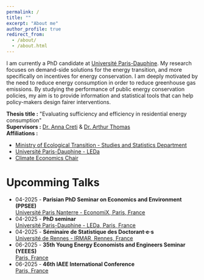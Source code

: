 ```yaml
---
permalink: /
title: ""
excerpt: "About me"
author_profile: true
redirect_from: 
  - /about/
  - /about.html
---
```


I am currently a PhD candidate at [Université Paris-Dauphine](https://dauphine.psl.eu/).
My research focuses on demand-side solutions for the energy transition, and more specifically on incentives for energy conservation. I am deeply motivated by the need to reduce energy consumption in order to reduce greenhouse gas emissions. By studying the performance of public energy conservation policies, my aim is to provide information and statistical tools that can help policy-makers design fairer interventions.

**Thesis title :** "Evaluating sufficiency and efficiency in residential energy consumption" \
**Supervisors :** [Dr. Anna Creti](https://cgemp.dauphine.fr/fileadmin/mediatheque/centres/cgemp/CV/CV_2022/CV_Anna_Creti.pdf) & [Dr. Arthur Thomas](https://arthurthomaseconometrics.github.io/) \
**Affiliations :** 
* [Ministry of Ecological Transition - Studies and Statistics Department](https://www.statistiques.developpement-durable.gouv.fr/english-contents)
* [Université Paris-Dauphine - LEDa](https://leda.dauphine.fr/)
* [Climate Economics Chair](https://www.chaireeconomieduclimat.org/en/thesis/measuring-and-evaluating-sufficiency-and-efficiency-in-french-residential-energy-consumption-marie-bruguet/)
  
Upcomming Talks
======
 * 04-2025 -  **Parisian PhD Seminar on Economics and Environment (PPSEE)**\
   [Université Paris Nanterre - EconomiX, Paris, France](https://economix.fr/fr/colloques-et-workshops/second-edition-of-the-parisian-phd-seminar-on-economics-and-environment-ppsee)
* 04-2025 -  **PhD seminar**\
   [Université Paris-Dauphine - LEDa, Paris, France](https://leda.dauphine.fr/fr/seminaire-externe/phd-presentation-workshop.html)
 * 04-2025 -  **Séminaire de Statistique des Doctorant·e·s**\
   [Université de Rennes - IRMAR, Rennes, France](https://irmar.univ-rennes.fr/evenements/unveiling-frances-energy-conservation-policy-insights-2022-2023-energy-crisis)
  * 06-2025 -  **35th Young Energy Economists and Engineers Seminar (YEEES)**\
   [Paris, France](https://blogs.tu-berlin.de/wip_yeees/event/yeees-35/)
 * 06-2025 -  **46th IAEE International Conference**\
   [Paris, France](https://iaee2025paris.org/)

